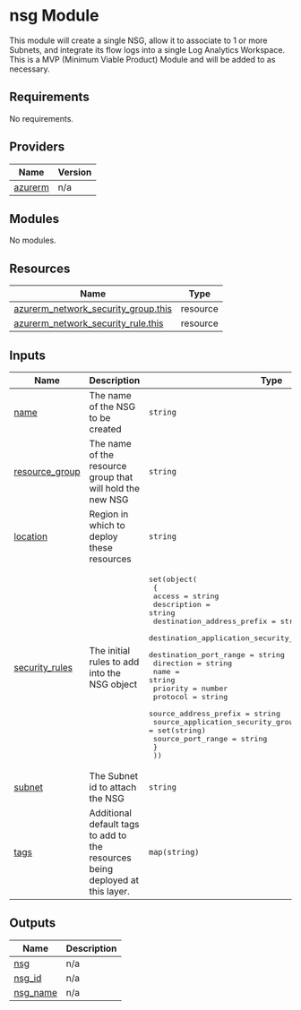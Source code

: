 <!-- BEGIN_TF_DOCS -->
# nsg Module

This module will create a single NSG, allow it to associate to 1 or more Subnets, and integrate its flow logs into a single Log Analytics Workspace.  This is a MVP (Minimum Viable Product) Module and will be added to as necessary.

## Requirements

No requirements.

## Providers

| Name | Version |
|------|---------|
| <a name="provider_azurerm"></a> [azurerm](#provider\_azurerm) | n/a |

## Modules

No modules.

## Resources

| Name | Type |
|------|------|
| [azurerm_network_security_group.this](https://registry.terraform.io/providers/hashicorp/azurerm/latest/docs/resources/network_security_group) | resource |
| [azurerm_network_security_rule.this](https://registry.terraform.io/providers/hashicorp/azurerm/latest/docs/resources/network_security_rule) | resource |

## Inputs

| Name | Description | Type | Default | Required |
|------|-------------|------|---------|:--------:|
| <a name="input_name"></a> [name](#input\_name) | The name of the NSG to be created | `string` | n/a | yes |
| <a name="input_resource_group"></a> [resource\_group](#input\_resource\_group) | The name of the resource group that will hold the new NSG | `string` | n/a | yes |
| <a name="input_location"></a> [location](#input\_location) | Region in which to deploy these resources | `string` | `"eastus"` | no |
| <a name="input_security_rules"></a> [security\_rules](#input\_security\_rules) | The initial rules to add into the NSG object | <pre>set(object(<br>    {<br>      access                                     = string<br>      description                                = string<br>      destination_address_prefix                 = string<br>      destination_application_security_group_ids = set(string)<br>      destination_port_range                     = string<br>      direction                                  = string<br>      name                                       = string<br>      priority                                   = number<br>      protocol                                   = string<br>      source_address_prefix                      = string<br>      source_application_security_group_ids      = set(string)<br>      source_port_range                          = string<br>    }<br>  ))</pre> | `null` | no |
| <a name="input_subnet"></a> [subnet](#input\_subnet) | The Subnet id to attach the NSG | `string` | `null` | no |
| <a name="input_tags"></a> [tags](#input\_tags) | Additional default tags to add to the resources being deployed at this layer. | `map(string)` | `{}` | no |

## Outputs

| Name | Description |
|------|-------------|
| <a name="output_nsg"></a> [nsg](#output\_nsg) | n/a |
| <a name="output_nsg_id"></a> [nsg\_id](#output\_nsg\_id) | n/a |
| <a name="output_nsg_name"></a> [nsg\_name](#output\_nsg\_name) | n/a |
<!-- END_TF_DOCS -->